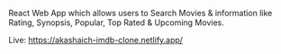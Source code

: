 React Web App which allows users to Search
Movies & information like Rating, Synopsis, Popular, Top Rated & Upcoming Movies.

Live: https://akashaich-imdb-clone.netlify.app/
